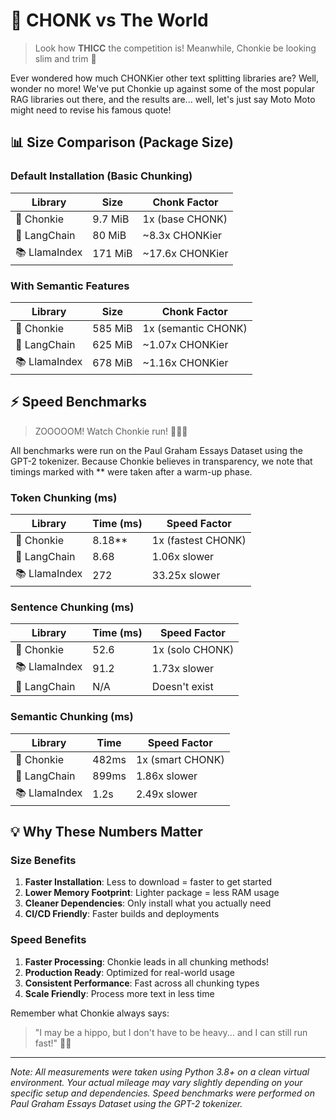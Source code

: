 # 🦛 CHONK vs The World

> Look how **THICC** the competition is! Meanwhile, Chonkie be looking slim and trim 💪

Ever wondered how much CHONKier other text splitting libraries are? Well, wonder no more! We've put Chonkie up against some of the most popular RAG libraries out there, and the results are... well, let's just say Moto Moto might need to revise his famous quote! 

## 📊 Size Comparison (Package Size)

### Default Installation (Basic Chunking)

| Library | Size | Chonk Factor |
|---------|------|--------------|
| 🦛 Chonkie | 9.7 MiB | 1x (base CHONK) |
| 🔗 LangChain | 80 MiB | ~8.3x CHONKier |
| 📚 LlamaIndex | 171 MiB | ~17.6x CHONKier |

### With Semantic Features

| Library | Size | Chonk Factor |
|---------|------|--------------|
| 🦛 Chonkie | 585 MiB | 1x (semantic CHONK) |
| 🔗 LangChain | 625 MiB | ~1.07x CHONKier |
| 📚 LlamaIndex | 678 MiB | ~1.16x CHONKier |

## ⚡ Speed Benchmarks

> ZOOOOOM! Watch Chonkie run! 🏃‍♂️💨

All benchmarks were run on the Paul Graham Essays Dataset using the GPT-2 tokenizer. Because Chonkie believes in transparency, we note that timings marked with ** were taken after a warm-up phase.

### Token Chunking (ms)

| Library | Time (ms) | Speed Factor |
|---------|-----------|--------------|
| 🦛 Chonkie | 8.18** | 1x (fastest CHONK) |
| 🔗 LangChain | 8.68 | 1.06x slower |
| 📚 LlamaIndex | 272 | 33.25x slower |

### Sentence Chunking (ms)

| Library | Time (ms) | Speed Factor |
|---------|-----------|--------------|
| 🦛 Chonkie | 52.6 | 1x (solo CHONK) |
| 📚 LlamaIndex | 91.2 | 1.73x slower |
| 🔗 LangChain | N/A | Doesn't exist |

### Semantic Chunking (ms)

| Library | Time | Speed Factor |
|---------|------|--------------|
| 🦛 Chonkie | 482ms | 1x (smart CHONK) |
| 🔗 LangChain | 899ms | 1.86x slower |
| 📚 LlamaIndex | 1.2s | 2.49x slower |

## 💡 Why These Numbers Matter

### Size Benefits
1. **Faster Installation**: Less to download = faster to get started
2. **Lower Memory Footprint**: Lighter package = less RAM usage
3. **Cleaner Dependencies**: Only install what you actually need
4. **CI/CD Friendly**: Faster builds and deployments

### Speed Benefits
1. **Faster Processing**: Chonkie leads in all chunking methods!
2. **Production Ready**: Optimized for real-world usage
3. **Consistent Performance**: Fast across all chunking types
4. **Scale Friendly**: Process more text in less time

Remember what Chonkie always says:
> "I may be a hippo, but I don't have to be heavy... and I can still run fast!" 🦛✨

---

*Note: All measurements were taken using Python 3.8+ on a clean virtual environment. Your actual mileage may vary slightly depending on your specific setup and dependencies. Speed benchmarks were performed on Paul Graham Essays Dataset using the GPT-2 tokenizer.*